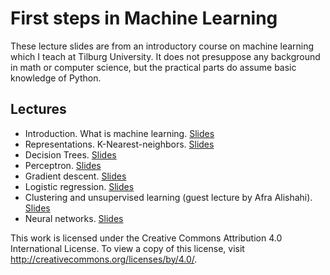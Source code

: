 # First steps in Machine Learning

These lecture slides are from an introductory course on machine
learning which I teach at Tilburg University.  It does not presuppose
any background in math or computer science, but the practical parts do
assume basic knowledge of Python.

## Lectures

- Introduction. What is machine learning. [Slides](intro.pdf)
- Representations. K-Nearest-neighbors. [Slides](representations-knn.pdf)
- Decision Trees. [Slides](decision-trees.pdf)
- Perceptron. [Slides](perceptron.pdf)
- Gradient descent. [Slides](gradient-descent.pdf)
- Logistic regression. [Slides](logistic-regression.pdf)
- Clustering and unsupervised learning (guest lecture by Afra Alishahi). [Slides](clustering.pdf)
- Neural networks. [Slides](neural-nets.pdf)


This work is licensed under the Creative Commons Attribution 4.0
International License. To view a copy of this license, visit
http://creativecommons.org/licenses/by/4.0/.

